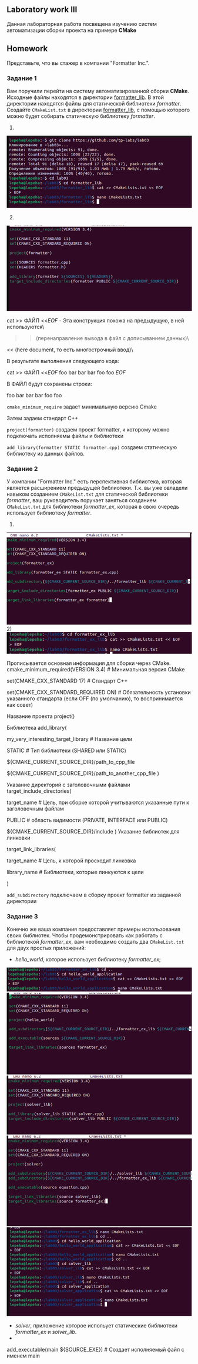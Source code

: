 ## Laboratory work III

Данная лабораторная работа посвещена изучению систем автоматизации сборки проекта на примере **CMake**



## Homework

Представьте, что вы стажер в компании "Formatter Inc.".
### Задание 1
Вам поручили перейти на систему автоматизированной сборки **CMake**.
Исходные файлы находятся в директории [formatter_lib](formatter_lib).
В этой директории находятся файлы для статической библиотеки *formatter*.
Создайте `CMakeList.txt` в директории [formatter_lib](formatter_lib),
с помощью которого можно будет собирать статическую библиотеку *formatter*.

1)
![изображение](https://github.com/lepeha81/timp_lab3/blob/main/1.PNG)

2)
![изображение](https://github.com/lepeha81/timp_lab3/blob/main/8.PNG)

cat >> ФАЙЛ <<_EOF_ - Эта конструкция похожа на предыдущую, в ней используются\

>> (перенаправление вывода в файл с дописыванием данных)\

<< (here document, то есть многострочный ввод)\

В результате выполнения следующего кода:

cat >> ФАЙЛ <<_EOF_
foo
bar
bar bar
foo foo
_EOF_

В ФАЙЛ будут сохранены строки:

foo
bar
bar bar
foo foo


`cmake_minimum_require` задает минимальную версию Cmake

Затем задаем стандарт C++

`project(formatter)` создаем проект formatter, к которому можно подключать исполняемы файлы и библиотеки

`add_library(formatter STATIC formatter.cpp)` создаем статическую библиотеку из данных файлов.

### Задание 2
У компании "Formatter Inc." есть перспективная библиотека,
которая является расширением предыдущей библиотеки. Т.к. вы уже овладели
навыком созданием `CMakeList.txt` для статической библиотеки *formatter*, ваш 
руководитель поручает заняться созданием `CMakeList.txt` для библиотеки 
*formatter_ex*, которая в свою очередь использует библиотеку *formatter*.

1)
![изображение](https://github.com/lepeha81/timp_lab3/blob/main/2.PNG)
2)
![изображение](https://github.com/lepeha81/timp_lab3/blob/main/3.PNG)

Прописывается основная информация для сборки через CMake.
cmake_minimum_required(VERSION 3.4)    # Минимальная версия CMake

set(CMAKE_CXX_STANDARD 17)             # Стандарт C++

set(CMAKE_CXX_STANDARD_REQUIRED ON)    # Обязательность установки указанного стандарта (если OFF (по умолчанию), то воспринимается как совет)

Название проекта
project()

Библиотека
add_library(

  my_very_interesting_target_library              # Название цели
  
  STATIC                                          # Тип библиотеки (SHARED или STATIC)
  
  ${CMAKE_CURRENT_SOURCE_DIR}/path_to_cpp_file
  
  ${CMAKE_CURRENT_SOURCE_DIR}/path_to_another_cpp_file
)

Указание директорий с заголовочными файлами
target_include_directories(

  target_name                           # Цель, при сборке которой учитываются указанные пути к заголовочным файлам
  
  PUBLIC                                # область видимости (PRIVATE, INTERFACE или PUBLIC)
  
  ${CMAKE_CURRENT_SOURCE_DIR}/include
)
Указание библиотек для линковки

target_link_libraries(

  target_name                         # Цель, к которой просходит линковка
  
  library_name                        # Библиотеки, которые линкуются к цели
  
)

`add_subdirectory` подключаем в сборку проект formatter из заданной директории


### Задание 3
Конечно же ваша компания предоставляет примеры использования своих библиотек.
Чтобы продемонстрировать как работать с библиотекой *formatter_ex*,
вам необходимо создать два `CMakeList.txt` для двух простых приложений:
* *hello_world*, которое использует библиотеку *formatter_ex*;

![изображение](https://github.com/lepeha81/timp_lab3/blob/main/4.PNG)
![image](https://github.com/lepeha81/timp_lab3/blob/main/9.PNG)
![image](https://github.com/lepeha81/timp_lab3/blob/main/5.PNG)
![image](https://github.com/lepeha81/timp_lab3/blob/main/6.PNG)
![image](https://github.com/lepeha81/timp_lab3/blob/main/7.PNG)
* *solver*, приложение которое испольует статические библиотеки *formatter_ex* и *solver_lib*.
* 
add_executable(main ${SOURCE_EXE})	# Создает исполняемый файл с именем main
